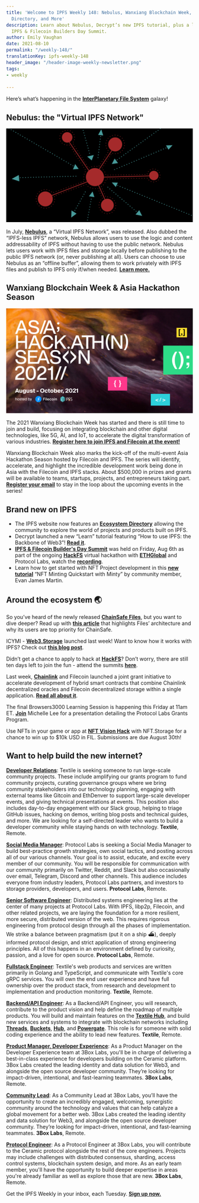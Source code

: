 ```yaml
---
title: 'Welcome to IPFS Weekly 148: Nebulus, Wanxiang Blockchain Week, IPFS Ecosystem
  Directory, and More'
description: Learn about Nebulus, Decrypt’s new IPFS tutorial, plus a look at HackFS
  IPFS & Filecoin Builders Day Summit.
author: Emily Vaughan
date: 2021-08-10
permalink: "/weekly-148/"
translationKey: ipfs-weekly-148
header_image: "/header-image-weekly-newsletter.png"
tags:
- weekly

---
```

Here’s what’s happening in the [**InterPlanetary File System**](https://ipfs.tech/) galaxy!

## Nebulus: the "Virtual IPFS Network"

![](../assets/128422071-318a1ec9-25d7-417e-8633-8e31b7611047.png)

In July, [**Nebulus**](https://nebulus.dev/), a “Virtual IPFS Network”, was released. Also dubbed the “IPFS-less IPFS” network, Nebulus allows users to use the logic and content addressability of IPFS without having to use the public network. Nebulus lets users work with IPFS files and storage locally before publishing to the public IPFS network (or, never publishing at all). Users can choose to use Nebulus as an “offline buffer”, allowing them to work privately with IPFS files and publish to IPFS only if/when needed. [**Learn more.**](https://blog.ipfs.tech/2021-08-09-nebulus/)

## Wanxiang Blockchain Week & Asia Hackathon Season

![](../assets/twitter-2.png)

The 2021 Wanxiang Blockchain Week has started and there is still time to join and build, focusing on integrating blockchain and other digital technologies, like 5G, AI, and IoT, to accelerate the digital transformation of various industries. [**Register here to join IPFS and Filecoin at the event!**](https://hackerlink.io/en/grant/Wanxiang/1)

  
Wanxiang Blockchain Week also marks the kick-off of the multi-event Asia Hackathon Season hosted by Filecoin and IPFS. The series will identify, accelerate, and highlight the incredible development work being done in Asia with the Filecoin and IPFS stacks. About $500,000 in prizes and grants will be available to teams, startups, projects, and entrepreneurs taking part. [**Register your email**](https://filecoin-community.typeform.com/to/scRusMWz) to stay in the loop about the upcoming events in the series!

## Brand new on IPFS

* The IPFS website now features an [**Ecosystem Directory**](https://ecosystem.ipfs.io/) allowing the community to explore the world of projects and products built on IPFS.
* Decrypt launched a new “Learn” tutorial featuring “How to use IPFS: the Backbone of Web3”! [**Read it**](https://decrypt.co/resources/how-to-use-ipfs-the-backbone-of-web3).
* [**IPFS & Filecoin Builder's Day Summit**](https://www.youtube.com/watch?v=tdqIvaZ28ns) was held on Friday, Aug 6th as part of the ongoing [**HackFS**](https://hackfs.com/) virtual hackathon with [**ETHGlobal**](https://ethglobal.co/) and Protocol Labs, watch the [**recording**](https://www.youtube.com/watch?v=tdqIvaZ28ns).
* Learn how to get started with NFT Project development in this [**new tutorial**](https://www.ejm.dev/nft-minting-quickstart-w-minty) “NFT Minting Quickstart with Minty” by community member, Evan James Martin.

## Around the ecosystem 🌏

So you’ve heard of the newly released [**ChainSafe Files**](https://files.chainsafe.io/), but you want to dive deeper? Read up with [**this article**](https://medium.com/chainsafe-systems/chainsafe-files-building-a-privacy-preserving-cloud-storage-bfa6d9eef3b2) that highlights Files’ architecture and why its users are top priority for ChainSafe.  
  
ICYMI - [**Web3.Storage**](https://web3.storage/) launched last week! Want to know how it works with IPFS? Check out [**this blog post**](https://filecoin.io/blog/posts/introducing-web3-storage/).   
  
Didn’t get a chance to apply to hack at [**HackFS**](https://hackfs.com/)? Don’t worry, there are still ten days left to join the fun - attend the summits [**here**](https://hackfs.com/).  
  
Last week, [**Chainlink**](http://chain.link/) and Filecoin launched a joint grant initiative to accelerate development of hybrid smart contracts that combine Chainlink decentralized oracles and Filecoin decentralized storage within a single application. [**Read all about it**](https://filecoin.io/blog/posts/announcing-chainlink-filecoin-joint-grants-for-dapps-combining-decentralized-storage-and-oracles/).  
  
The final Browsers3000 Learning Session is happening this Friday at 11am ET. [**Join**](https://protocol.zoom.us/meeting/register/tJwtdOiprjksE92l9qIVfgHKtUhhsgkuKau8) Michelle Lee for a presentation detailing the Protocol Labs Grants Program.  
  
Use NFTs in your game or app at [**NFT Vision Hack**](https://www.nftvisionhack.com/filecoin-and-ipfs) with NFT.Storage for a chance to win up to $10k USD in FIL. Submissions are due August 30th!

## Want to help build the new internet?

[**Developer Relations**](https://boards.greenhouse.io/textileio/jobs/4075619004): Textile is seeking someone to run large-scale community projects. These include amplifying our grants program to fund community projects, curating governance groups where we bring community stakeholders into our technology planning, engaging with external teams like Gitcoin and EthDenver to support large-scale developer events, and giving technical presentations at events. This position also includes day-to-day engagement with our Slack group, helping to triage GitHub issues, hacking on demos, writing blog posts and technical guides, and more. We are looking for a self-directed leader who wants to build a developer community while staying hands on with technology. **Textile**, Remote.

[**Social Media Manager**](https://jobs.lever.co/protocol/c7b59dee-673b-42ff-85db-69e27a253f60): Protocol Labs is seeking a Social Media Manager to build best-practice growth strategies, own social tactics, and posting across all of our various channels. Your goal is to assist, educate, and excite every member of our community. You will be responsible for communication with our community primarily on Twitter, Reddit, and Slack but also occasionally over email, Telegram, Discord and other channels. This audience includes everyone from industry leaders, Protocol Labs partners, and investors to storage providers, developers, and users. **Protocol Labs**, Remote.

[**Senior Software Engineer**](https://jobs.lever.co/protocol/3490e571-4d47-487e-a47f-b02f08668290): Distributed systems engineering lies at the center of many projects at Protocol Labs. With IPFS, libp2p, Filecoin, and other related projects, we are laying the foundation for a more resilient, more secure, distributed version of the web. This requires rigorous engineering from protocol design through all the phases of implementation. We strike a balance between pragmatism (put it on a ship :ferry:), deeply informed protocol design, and strict application of strong engineering principles. All of this happens in an environment defined by curiosity, passion, and a love for open source. **Protocol Labs**, Remote.

[**Fullstack Engineer**](https://boards.greenhouse.io/textileio/jobs/4017984004): Textile's web products and services are written primarily in Golang and TypeScript, and communicate with Textile's core gRPC services. You will own the end user experience and have full ownership over the product stack, from research and development to implementation and production monitoring. **Textile**, Remote.

[**Backend/API Engineer**](https://boards.greenhouse.io/textileio/jobs/4017981004): As a Backend/API Engineer, you will research, contribute to the product vision and help define the roadmap of multiple products. You will build and maintain features on the [**Textile Hub**](https://github.com/textileio/textile), and build new services and systems to integrate with blockchain networks including [**Threads**](https://github.com/textileio/go-threads), [**Buckets**](https://github.com/textileio/go-buckets), [**Hub**](https://github.com/textileio/textile), and [**Powergate**](https://github.com/textileio/powergate). This role is for someone with solid coding experience and the ability to lead new features. **Textile**, Remote.

[**Product Manager, Developer Experience**](https://jobs.lever.co/3box/68e3cf44-5ee8-4b2a-b872-bca815bf5caf): As a Product Manager on the Developer Experience team at 3Box Labs, you'll be in charge of delivering a best-in-class experience for developers building on the Ceramic platform. 3Box Labs created the leading identity and data solution for Web3, and alongside the open source developer community. They’re looking for impact-driven, intentional, and fast-learning teammates. **3Box Labs**, Remote.

[**Community Lead**](https://jobs.lever.co/3box/cac4d9b2-4822-4c91-99b8-16c5d3dd75b6): As a Community Lead at 3Box Labs, you’ll have the opportunity to create an incredibly engaged, welcoming, synergistic community around the technology and values that can help catalyze a global movement for a better web. 3Box Labs created the leading identity and data solution for Web3, and alongside the open source developer community. They’re looking for impact-driven, intentional, and fast-learning teammates. **3Box Labs**, Remote.

[**Protocol Engineer**](https://jobs.lever.co/3box/c766b0f1-d0e2-4c54-928d-c09152a94074): As a Protocol Engineer at 3Box Labs, you will contribute to the Ceramic protocol alongside the rest of the core engineers. Projects may include challenges with distributed consensus, sharding, access control systems, blockchain system design, and more. As an early team member, you'll have the opportunity to build deeper expertise in areas you're already familiar as well as explore those that are new. **3Box Labs**, Remote.

Get the IPFS Weekly in your inbox, each Tuesday. [**Sign up now.**](https://ipfs.us4.list-manage.com/subscribe?u=25473244c7d18b897f5a1ff6b&id=cad54b2230)